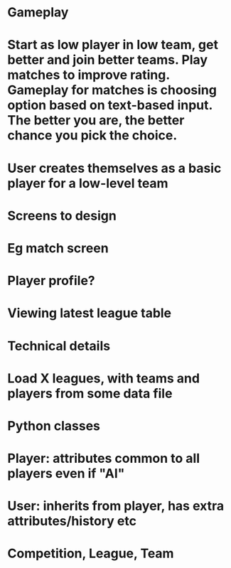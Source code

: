 
# Gameplay
# Start as low player in low team, get better and join better teams. Play matches to improve rating. Gameplay for matches is choosing option based on text-based input. The better you are, the better chance you pick the choice.
# User creates themselves as a basic player for a low-level team

# Screens to design
# Eg match screen
# Player profile? 
# Viewing latest league table


# Technical details
# Load X leagues, with teams and players from some data file

# Python classes
# Player: attributes common to all players even if "AI"
# User: inherits from player, has extra attributes/history etc
# Competition, League, Team